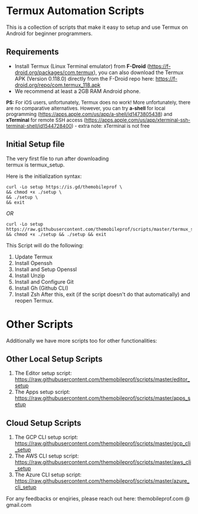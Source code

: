 # Termux Automation Scripts

This is a collection of scripts that make 
it easy to setup and use Termux on Android for 
beginner programmers.

## Requirements
+ Install Termux (Linux Terminal emulator) from **F-Droid** (https://f-droid.org/packages/com.termux), 
you can also download the Termux APK (Version 0.118.0) directly from the F-Droid repo here: https://f-droid.org/repo/com.termux_118.apk
+ We recommend at least a 2GB RAM Android phone.

<font size="2"> **PS:** For iOS users, unfortunately, Termux does no work! More unfortunately, there are no comparative alternatives.
However, you can try **a-shell** for local programming (https://apps.apple.com/us/app/a-shell/id1473805438) and 
**xTerminal** for remote SSH access (https://apps.apple.com/us/app/xterminal-ssh-terminal-shell/id1544728400) - extra note: xTerminal is not free </font>

## Initial Setup file
The very first file to run after downloading   
termux is termux_setup.

Here is the initialization syntax:
```
curl -Lo setup https://is.gd/themobileprof \
&& chmod +x ./setup \
&& ./setup \
&& exit
```
*OR*
```
curl -Lo setup https://raw.githubusercontent.com/themobileprof/scripts/master/termux_setup && chmod +x ./setup && ./setup && exit
```
This Script will do the following:
1. Update Termux
1. Install Openssh
1. Install and Setup Openssl
1. Install Unzip
1. Install and Configure Git
1. Install Gh (Github CLI)
1. Install Zsh
After this, exit (if the script doesn't do that automatically)
and reopen Termux.

# Other Scripts
Additionally we have more scripts too for other functionalities:

## Other Local Setup Scripts
1. The Editor setup script: https://raw.githubusercontent.com/themobileprof/scripts/master/editor_setup
1. The Apps setup script: https://raw.githubusercontent.com/themobileprof/scripts/master/apps_setup

## Cloud Setup Scripts
1. The GCP CLI setup script: https://raw.githubusercontent.com/themobileprof/scripts/master/gcp_cli_setup
1. The AWS CLI setup script: https://raw.githubusercontent.com/themobileprof/scripts/master/aws_cli_setup
1. The Azure CLI setup script: https://raw.githubusercontent.com/themobileprof/scripts/master/azure_cli_setup

For any feedbacks or enqiries, please reach out here: themobileprof.com @ gmail.com

